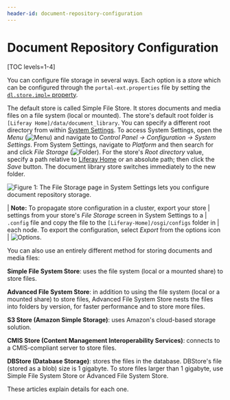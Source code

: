 ```yaml
---
header-id: document-repository-configuration
---
```


# Document Repository Configuration

[TOC levels=1-4]

You can configure file storage in several ways. Each option is a *store* which
can be configured through the `portal-ext.properties` file by setting the
[`dl.store.impl=`
property](@platform-ref@/7.1-latest/propertiesdoc/portal.properties.html#Document%20Library%20Service). 

The default store is called Simple File Store. It stores documents and media
files on a file system (local or mounted). The store's default root folder is
`[Liferay Home]/data/document_library`. You can specify a different root
directory from within 
[System Settings](/docs/7-1/user/-/knowledge_base/u/system-settings). 
To access System Settings, open the *Menu*
(![Menu](../../../images/icon-menu.png)) and navigate to *Control Panel &rarr;
Configuration &rarr; System Settings*. From System Settings, navigate to
*Platform* and then search for and click *File Storage*
(![Folder](../../../images/icon-folder.png)). For the store's *Root directory*
value, specify a path relative to 
[Liferay Home](/docs/7-1/deploy/-/knowledge_base/d/installing-liferay#liferay-home)
or an absolute path; then click the *Save* button. The document library store
switches immediately to the new folder. 

![Figure 1: The File Storage page in System Settings lets you configure document repository storage.](../../../images/file-storage.png)

| **Note:** To propagate store configuration in a cluster, export your store
| settings from your store's *File Storage* screen in System Settings to a
| `.config` file and copy the file to the `[Liferay-Home]/osgi/configs` folder in
| each node. To export the configuration, select *Export* from the options icon
| ![Options](../../../images/icon-options.png).

You can also use an entirely different method for storing documents and media
files:

**Simple File System Store**: uses the file system (local or a mounted share) to
store files.

**Advanced File System Store**: in addition to using the file system (local or a
mounted share) to store files, Advanced File System Store nests the files into
folders by version, for faster performance and to store more files.

**S3 Store (Amazon Simple Storage)**: uses Amazon's cloud-based storage 
solution. 

**CMIS Store (Content Management Interoperability Services)**: connects to
a CMIS-compliant server to store files. 

**DBStore (Database Storage)**: stores the files in the database. DBStore's file
(stored as a blob) size is 1 gigabyte. To store files larger than 1 gigabyte,
use Simple File System Store or Advanced File System Store. 

These articles explain details for each one. 
